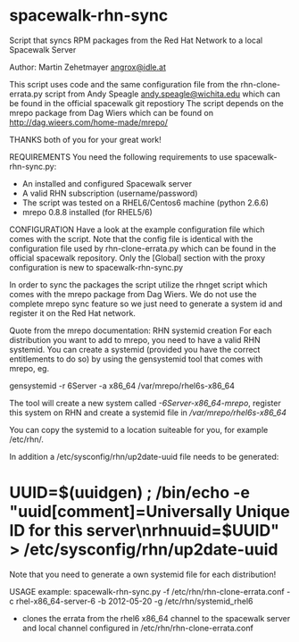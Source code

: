 spacewalk-rhn-sync
==================

Script that syncs RPM packages from the Red Hat Network to a local
Spacewalk Server

Author: Martin Zehetmayer <angrox@idle.at>

This script uses code and the same configuration file from the 
rhn-clone-errata.py script from Andy Speagle <andy.speagle@wichita.edu>
which can be found in the official spacewalk git repostiory
The script depends on the mrepo package from Dag Wiers which can be found
on http://dag.wieers.com/home-made/mrepo/

THANKS both of you for your great work! 



REQUIREMENTS
You need the following requirements to use spacewalk-rhn-sync.py: 

- An installed and configured Spacewalk server
- A valid RHN subscription (username/password)
- The script was tested on a RHEL6/Centos6 machine (python 2.6.6) 
- mrepo 0.8.8 installed (for RHEL5/6)

CONFIGURATION
Have a look at the example configuration file which comes with the script. 
Note that the config file is identical with the configuration file 
used by rhn-clone-errata.py which can be found in the official spacewalk 
repository. Only the [Global] section with the proxy configuration is 
new to spacewalk-rhn-sync.py

In order to sync the packages the script utilize the rhnget script which
comes with the mrepo package from Dag Wiers. We do not use the complete
mrepo sync feature so we just need to generate a system id and register 
it on the Red Hat network. 

Quote from the mrepo documentation: 
RHN systemid creation
For each distribution you want to add to mrepo, you need to have a valid
RHN systemid. You can create a systemid (provided you have the correct
entitlements to do so) by using the gensystemid tool that comes with
mrepo, eg.

gensystemid -r 6Server -a x86_64 /var/mrepo/rhel6s-x86_64

The tool will create a new system called _<hostname>-6Server-x86_64-mrepo_,
register this system on RHN and create a systemid file in
_/var/mrepo/rhel6s-x86_64_



You can copy the systemid to a location suiteable for you, for example /etc/rhn/.

In addition a /etc/sysconfig/rhn/up2date-uuid file needs to be generated:

# UUID=$(uuidgen) ; /bin/echo -e "uuid[comment]=Universally Unique ID for this server\nrhnuuid=$UUID" > /etc/sysconfig/rhn/up2date-uuid

Note that you need to generate a own systemid file for each distribution! 


USAGE
example: 
spacewalk-rhn-sync.py -f /etc/rhn/rhn-clone-errata.conf -c rhel-x86_64-server-6 -b 2012-05-20 -g /etc/rhn/systemid_rhel6
 - clones the errata from the rhel6 x86_64 channel to the spacewalk server and local
   channel configured in /etc/rhn/rhn-clone-errata.conf
